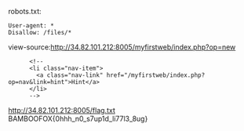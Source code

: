 robots.txt:
```
User-agent: *
Disallow: /files/*
```

view-source:http://34.82.101.212:8005/myfirstweb/index.php?op=new
```
      <!--
      <li class="nav-item">
        <a class="nav-link" href="/myfirstweb/index.php?op=nav&link=hint">Hint</a>
      </li>
      -->
```

http://34.82.101.212:8005/flag.txt
BAMBOOFOX{0hhh_n0_s7up1d_li77l3_8ug}
